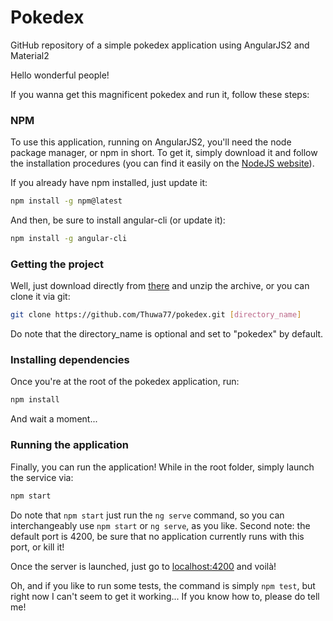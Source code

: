 # Pokedex
GitHub repository of a simple pokedex application using AngularJS2 and Material2

Hello wonderful people!

If you wanna get this magnificent pokedex and run it, follow these steps:

### NPM

To use this application, running on AngularJS2, you'll need the node package manager, or npm in short.
To get it, simply download it and follow the installation procedures (you can find it easily on the [NodeJS website](https://nodejs.org)).

If you already have npm installed, just update it:
```bash
npm install -g npm@latest
```

And then, be sure to install angular-cli (or update it):
```bash
npm install -g angular-cli
```

### Getting the project

Well, just download directly from [there](https://github.com/Thuwa77/pokedex/archive/master.zip) and unzip the archive, or you can clone it via git:
```bash
git clone https://github.com/Thuwa77/pokedex.git [directory_name]
```
Do note that the directory_name is optional and set to "pokedex" by default.

### Installing dependencies

Once you're at the root of the pokedex application, run:
```bash
npm install
```
And wait a moment...

### Running the application

Finally, you can run the application! While in the root folder, simply launch the service via:
```bash
npm start
```
Do note that `npm start` just run the `ng serve` command, so you can interchangeably use `npm start` or `ng serve`, as you like.
Second note: the default port is 4200, be sure that no application currently runs with this port, or kill it!

Once the server is launched, just go to [localhost:4200](http://localhost:4200) and voilà!

Oh, and if you like to run some tests, the command is simply `npm test`, but right now I can't seem to get it working... If you know how to, please do tell me!

